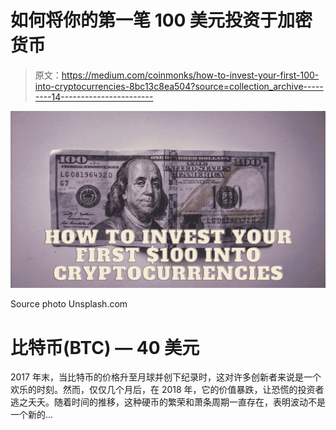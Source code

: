 # 如何将你的第一笔 100 美元投资于加密货币

> 原文：<https://medium.com/coinmonks/how-to-invest-your-first-100-into-cryptocurrencies-8bc13c8ea504?source=collection_archive---------14----------------------->

![](img/30cd6863b7aeecd34a4727b879bdd98c.png)

Source photo Unsplash.com

# 比特币(BTC) — 40 美元

2017 年末，当比特币的价格升至月球并创下纪录时，这对许多创新者来说是一个欢乐的时刻。然而，仅仅几个月后，在 2018 年，它的价值暴跌，让恐慌的投资者逃之夭夭。随着时间的推移，这种硬币的繁荣和萧条周期一直存在，表明波动不是一个新的…